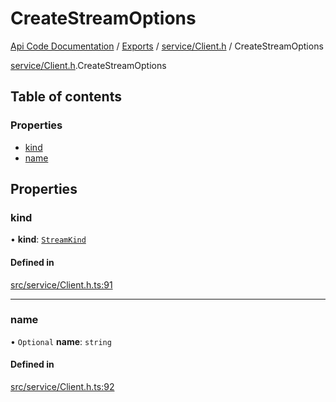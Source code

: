 # CreateStreamOptions
 
[Api Code Documentation](../README.md) / [Exports](../modules.md) / [service/Client.h](../modules/service_Client_h.md) / CreateStreamOptions

[service/Client.h](../modules/service_Client_h.md).CreateStreamOptions

## Table of contents

### Properties

- [kind](service_Client_h.CreateStreamOptions.md#kind)
- [name](service_Client_h.CreateStreamOptions.md#name)

## Properties

### kind

• **kind**: [`StreamKind`](../modules/service_Client_h.md#streamkind)

#### Defined in

[src/service/Client.h.ts:91](https://github.com/openkfw/TruBudget/blob/90402cb/api/src/service/Client.h.ts#L91)

___

### name

• `Optional` **name**: `string`

#### Defined in

[src/service/Client.h.ts:92](https://github.com/openkfw/TruBudget/blob/90402cb/api/src/service/Client.h.ts#L92)
